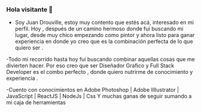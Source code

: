 ### Hola visitante 👋
- Soy Juan Drouville, estoy muy contento que estés acá, interesado en mi perfil.
Hoy , después de un camino hermoso donde fui buscando mi lugar, desde muy chico empezando como pintor y ahora listo para ganar experiencia en donde yo creo que es la combinación perfecta de lo que quiero ser .

-Todo mi recorrido hasta hoy fui buscando combinar aquellas cosas que me divierten hacer. Por eso creo que ser Diseñador Grafico y Full Stack Developer es el combo perfecto , donde quiero nutrirme de conocimiento y experiencia .

-Cuento con conocimientos en 
Adobe Photoshop | Adobe Illlustrator | JavaScript | ReactJS | NodeJs | Css
Y muchas ganas de seguir sumando a mi caja de herramientas



